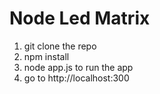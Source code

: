 # Node Led Matrix
1) git clone the repo
2) npm install 
3) node app.js to run the app
4) go to http://localhost:300
